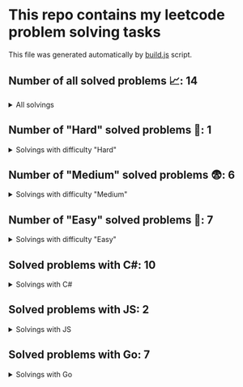 # This repo contains my leetcode problem solving tasks

This file was generated automatically by [build.js](https://github.com/Vad1mAlekseev/LeetCode/blob/main/scripts/build.js) script.

## Number of all solved problems 📈: 14

<details>
<summary>All solvings</summary>

| #     | Problem            | Difficulty | Solvings                |
|:-----:|:------------------:|:----------:|:-----------------------:|
|1|[Intersection Of Two Arrays](https://leetcode.com/problems/intersection-of-two-arrays)|Easy|[Go (100%)](https://github.com/Vad1mAlekseev/LeetCode/blob/main/solvings/easy/intersection-of-two-arrays.go)|
|2|[Palindrome Number](https://leetcode.com/problems/palindrome-number)|Easy|[C#](https://github.com/Vad1mAlekseev/LeetCode/blob/main/solvings/easy/palindrome-number.cs)|
|3|[Reverse Integer](https://leetcode.com/problems/reverse-integer)|Easy|[C#](https://github.com/Vad1mAlekseev/LeetCode/blob/main/solvings/easy/reverse-integer.cs)|
|4|[Running Sum Of 1d Array](https://leetcode.com/problems/running-sum-of-1d-array)|Easy|[C#](https://github.com/Vad1mAlekseev/LeetCode/blob/main/solvings/easy/running-sum-of-1d-array.cs), [JS](https://github.com/Vad1mAlekseev/LeetCode/blob/main/solvings/easy/running-sum-of-1d-array.js)|
|5|[Shuffle The Array](https://leetcode.com/problems/shuffle-the-array)|Easy|[JS](https://github.com/Vad1mAlekseev/LeetCode/blob/main/solvings/easy/shuffle-the-array.js)|
|6|[Two Sum](https://leetcode.com/problems/two-sum)|Easy|[C#](https://github.com/Vad1mAlekseev/LeetCode/blob/main/solvings/easy/two-sum.cs)|
|7|[Valid Parentheses](https://leetcode.com/problems/valid-parentheses)|Easy|[C#](https://github.com/Vad1mAlekseev/LeetCode/blob/main/solvings/easy/valid-parentheses.cs)|
|8|[Median Of Two Sorted Arrays](https://leetcode.com/problems/median-of-two-sorted-arrays)|Hard|[C#](https://github.com/Vad1mAlekseev/LeetCode/blob/main/solvings/hard/median-of-two-sorted-arrays.cs), [Go (98%)](https://github.com/Vad1mAlekseev/LeetCode/blob/main/solvings/hard/median-of-two-sorted-arrays.go)|
|9|[Add Two Numbers](https://leetcode.com/problems/add-two-numbers)|Medium|[C#](https://github.com/Vad1mAlekseev/LeetCode/blob/main/solvings/medium/add-two-numbers.cs), [Go](https://github.com/Vad1mAlekseev/LeetCode/blob/main/solvings/medium/add-two-numbers.go)|
|10|[Encode And Decode Tinyurl](https://leetcode.com/problems/encode-and-decode-tinyurl)|Medium|[C#](https://github.com/Vad1mAlekseev/LeetCode/blob/main/solvings/medium/encode-and-decode-tinyurl.cs), [Go (100%)](https://github.com/Vad1mAlekseev/LeetCode/blob/main/solvings/medium/encode-and-decode-tinyurl.go)|
|11|[Longest Substring Without Repeating Characters](https://leetcode.com/problems/longest-substring-without-repeating-characters)|Medium|[C#](https://github.com/Vad1mAlekseev/LeetCode/blob/main/solvings/medium/longest-substring-without-repeating-characters.cs), [Go (90%)](https://github.com/Vad1mAlekseev/LeetCode/blob/main/solvings/medium/longest-substring-without-repeating-characters.go)|
|12|[Queries On A Permutation With Key](https://leetcode.com/problems/queries-on-a-permutation-with-key)|Medium|[Go (100%)](https://github.com/Vad1mAlekseev/LeetCode/blob/main/solvings/medium/queries-on-a-permutation-with-key.go)|
|13|[Sort The Matrix Diagonally](https://leetcode.com/problems/sort-the-matrix-diagonally)|Medium|[Go](https://github.com/Vad1mAlekseev/LeetCode/blob/main/solvings/medium/sort-the-matrix-diagonally.go)|
|14|[String To Integer Atoi](https://leetcode.com/problems/string-to-integer-atoi)|Medium|[C# (99.91%)](https://github.com/Vad1mAlekseev/LeetCode/blob/main/solvings/medium/string-to-integer-atoi.cs)|

</details>


## Number of "Hard" solved problems 🤯: 1

<details>
<summary>Solvings with difficulty "Hard"</summary>

| #     | Problem            | Difficulty | Solvings                |
|:-----:|:------------------:|:----------:|:-----------------------:|
|1|[Median Of Two Sorted Arrays](https://leetcode.com/problems/median-of-two-sorted-arrays)|Hard|[C#](https://github.com/Vad1mAlekseev/LeetCode/blob/main/solvings/hard/median-of-two-sorted-arrays.cs), [Go (98%)](https://github.com/Vad1mAlekseev/LeetCode/blob/main/solvings/hard/median-of-two-sorted-arrays.go)|

</details>


## Number of "Medium" solved problems 😨: 6

<details>
<summary>Solvings with difficulty "Medium"</summary>

| #     | Problem            | Difficulty | Solvings                |
|:-----:|:------------------:|:----------:|:-----------------------:|
|1|[Add Two Numbers](https://leetcode.com/problems/add-two-numbers)|Medium|[C#](https://github.com/Vad1mAlekseev/LeetCode/blob/main/solvings/medium/add-two-numbers.cs), [Go](https://github.com/Vad1mAlekseev/LeetCode/blob/main/solvings/medium/add-two-numbers.go)|
|2|[Encode And Decode Tinyurl](https://leetcode.com/problems/encode-and-decode-tinyurl)|Medium|[C#](https://github.com/Vad1mAlekseev/LeetCode/blob/main/solvings/medium/encode-and-decode-tinyurl.cs), [Go (100%)](https://github.com/Vad1mAlekseev/LeetCode/blob/main/solvings/medium/encode-and-decode-tinyurl.go)|
|3|[Longest Substring Without Repeating Characters](https://leetcode.com/problems/longest-substring-without-repeating-characters)|Medium|[C#](https://github.com/Vad1mAlekseev/LeetCode/blob/main/solvings/medium/longest-substring-without-repeating-characters.cs), [Go (90%)](https://github.com/Vad1mAlekseev/LeetCode/blob/main/solvings/medium/longest-substring-without-repeating-characters.go)|
|4|[Queries On A Permutation With Key](https://leetcode.com/problems/queries-on-a-permutation-with-key)|Medium|[Go (100%)](https://github.com/Vad1mAlekseev/LeetCode/blob/main/solvings/medium/queries-on-a-permutation-with-key.go)|
|5|[Sort The Matrix Diagonally](https://leetcode.com/problems/sort-the-matrix-diagonally)|Medium|[Go](https://github.com/Vad1mAlekseev/LeetCode/blob/main/solvings/medium/sort-the-matrix-diagonally.go)|
|6|[String To Integer Atoi](https://leetcode.com/problems/string-to-integer-atoi)|Medium|[C# (99.91%)](https://github.com/Vad1mAlekseev/LeetCode/blob/main/solvings/medium/string-to-integer-atoi.cs)|

</details>


## Number of "Easy" solved problems 🥱: 7

<details>
<summary>Solvings with difficulty "Easy"</summary>

| #     | Problem            | Difficulty | Solvings                |
|:-----:|:------------------:|:----------:|:-----------------------:|
|1|[Intersection Of Two Arrays](https://leetcode.com/problems/intersection-of-two-arrays)|Easy|[Go (100%)](https://github.com/Vad1mAlekseev/LeetCode/blob/main/solvings/easy/intersection-of-two-arrays.go)|
|2|[Palindrome Number](https://leetcode.com/problems/palindrome-number)|Easy|[C#](https://github.com/Vad1mAlekseev/LeetCode/blob/main/solvings/easy/palindrome-number.cs)|
|3|[Reverse Integer](https://leetcode.com/problems/reverse-integer)|Easy|[C#](https://github.com/Vad1mAlekseev/LeetCode/blob/main/solvings/easy/reverse-integer.cs)|
|4|[Running Sum Of 1d Array](https://leetcode.com/problems/running-sum-of-1d-array)|Easy|[C#](https://github.com/Vad1mAlekseev/LeetCode/blob/main/solvings/easy/running-sum-of-1d-array.cs), [JS](https://github.com/Vad1mAlekseev/LeetCode/blob/main/solvings/easy/running-sum-of-1d-array.js)|
|5|[Shuffle The Array](https://leetcode.com/problems/shuffle-the-array)|Easy|[JS](https://github.com/Vad1mAlekseev/LeetCode/blob/main/solvings/easy/shuffle-the-array.js)|
|6|[Two Sum](https://leetcode.com/problems/two-sum)|Easy|[C#](https://github.com/Vad1mAlekseev/LeetCode/blob/main/solvings/easy/two-sum.cs)|
|7|[Valid Parentheses](https://leetcode.com/problems/valid-parentheses)|Easy|[C#](https://github.com/Vad1mAlekseev/LeetCode/blob/main/solvings/easy/valid-parentheses.cs)|

</details>


## Solved problems with C#: 10
  
<details>
<summary>Solvings with C#</summary>

| #     | Problem            | Difficulty | Solvings                |
|:-----:|:------------------:|:----------:|:-----------------------:|
|1|[Palindrome Number](https://leetcode.com/problems/palindrome-number)|Easy|[C#](https://github.com/Vad1mAlekseev/LeetCode/blob/main/solvings/easy/palindrome-number.cs)|
|2|[Reverse Integer](https://leetcode.com/problems/reverse-integer)|Easy|[C#](https://github.com/Vad1mAlekseev/LeetCode/blob/main/solvings/easy/reverse-integer.cs)|
|3|[Running Sum Of 1d Array](https://leetcode.com/problems/running-sum-of-1d-array)|Easy|[C#](https://github.com/Vad1mAlekseev/LeetCode/blob/main/solvings/easy/running-sum-of-1d-array.cs), [JS](https://github.com/Vad1mAlekseev/LeetCode/blob/main/solvings/easy/running-sum-of-1d-array.js)|
|4|[Two Sum](https://leetcode.com/problems/two-sum)|Easy|[C#](https://github.com/Vad1mAlekseev/LeetCode/blob/main/solvings/easy/two-sum.cs)|
|5|[Valid Parentheses](https://leetcode.com/problems/valid-parentheses)|Easy|[C#](https://github.com/Vad1mAlekseev/LeetCode/blob/main/solvings/easy/valid-parentheses.cs)|
|6|[Median Of Two Sorted Arrays](https://leetcode.com/problems/median-of-two-sorted-arrays)|Hard|[C#](https://github.com/Vad1mAlekseev/LeetCode/blob/main/solvings/hard/median-of-two-sorted-arrays.cs), [Go (98%)](https://github.com/Vad1mAlekseev/LeetCode/blob/main/solvings/hard/median-of-two-sorted-arrays.go)|
|7|[Add Two Numbers](https://leetcode.com/problems/add-two-numbers)|Medium|[C#](https://github.com/Vad1mAlekseev/LeetCode/blob/main/solvings/medium/add-two-numbers.cs), [Go](https://github.com/Vad1mAlekseev/LeetCode/blob/main/solvings/medium/add-two-numbers.go)|
|8|[Encode And Decode Tinyurl](https://leetcode.com/problems/encode-and-decode-tinyurl)|Medium|[C#](https://github.com/Vad1mAlekseev/LeetCode/blob/main/solvings/medium/encode-and-decode-tinyurl.cs), [Go (100%)](https://github.com/Vad1mAlekseev/LeetCode/blob/main/solvings/medium/encode-and-decode-tinyurl.go)|
|9|[Longest Substring Without Repeating Characters](https://leetcode.com/problems/longest-substring-without-repeating-characters)|Medium|[C#](https://github.com/Vad1mAlekseev/LeetCode/blob/main/solvings/medium/longest-substring-without-repeating-characters.cs), [Go (90%)](https://github.com/Vad1mAlekseev/LeetCode/blob/main/solvings/medium/longest-substring-without-repeating-characters.go)|
|10|[String To Integer Atoi](https://leetcode.com/problems/string-to-integer-atoi)|Medium|[C# (99.91%)](https://github.com/Vad1mAlekseev/LeetCode/blob/main/solvings/medium/string-to-integer-atoi.cs)|

</details>


## Solved problems with JS: 2
  
<details>
<summary>Solvings with JS</summary>

| #     | Problem            | Difficulty | Solvings                |
|:-----:|:------------------:|:----------:|:-----------------------:|
|1|[Running Sum Of 1d Array](https://leetcode.com/problems/running-sum-of-1d-array)|Easy|[C#](https://github.com/Vad1mAlekseev/LeetCode/blob/main/solvings/easy/running-sum-of-1d-array.cs), [JS](https://github.com/Vad1mAlekseev/LeetCode/blob/main/solvings/easy/running-sum-of-1d-array.js)|
|2|[Shuffle The Array](https://leetcode.com/problems/shuffle-the-array)|Easy|[JS](https://github.com/Vad1mAlekseev/LeetCode/blob/main/solvings/easy/shuffle-the-array.js)|

</details>


## Solved problems with Go: 7
  
<details>
<summary>Solvings with Go</summary>

| #     | Problem            | Difficulty | Solvings                |
|:-----:|:------------------:|:----------:|:-----------------------:|
|1|[Intersection Of Two Arrays](https://leetcode.com/problems/intersection-of-two-arrays)|Easy|[Go (100%)](https://github.com/Vad1mAlekseev/LeetCode/blob/main/solvings/easy/intersection-of-two-arrays.go)|
|2|[Median Of Two Sorted Arrays](https://leetcode.com/problems/median-of-two-sorted-arrays)|Hard|[C#](https://github.com/Vad1mAlekseev/LeetCode/blob/main/solvings/hard/median-of-two-sorted-arrays.cs), [Go (98%)](https://github.com/Vad1mAlekseev/LeetCode/blob/main/solvings/hard/median-of-two-sorted-arrays.go)|
|3|[Add Two Numbers](https://leetcode.com/problems/add-two-numbers)|Medium|[C#](https://github.com/Vad1mAlekseev/LeetCode/blob/main/solvings/medium/add-two-numbers.cs), [Go](https://github.com/Vad1mAlekseev/LeetCode/blob/main/solvings/medium/add-two-numbers.go)|
|4|[Encode And Decode Tinyurl](https://leetcode.com/problems/encode-and-decode-tinyurl)|Medium|[C#](https://github.com/Vad1mAlekseev/LeetCode/blob/main/solvings/medium/encode-and-decode-tinyurl.cs), [Go (100%)](https://github.com/Vad1mAlekseev/LeetCode/blob/main/solvings/medium/encode-and-decode-tinyurl.go)|
|5|[Longest Substring Without Repeating Characters](https://leetcode.com/problems/longest-substring-without-repeating-characters)|Medium|[C#](https://github.com/Vad1mAlekseev/LeetCode/blob/main/solvings/medium/longest-substring-without-repeating-characters.cs), [Go (90%)](https://github.com/Vad1mAlekseev/LeetCode/blob/main/solvings/medium/longest-substring-without-repeating-characters.go)|
|6|[Queries On A Permutation With Key](https://leetcode.com/problems/queries-on-a-permutation-with-key)|Medium|[Go (100%)](https://github.com/Vad1mAlekseev/LeetCode/blob/main/solvings/medium/queries-on-a-permutation-with-key.go)|
|7|[Sort The Matrix Diagonally](https://leetcode.com/problems/sort-the-matrix-diagonally)|Medium|[Go](https://github.com/Vad1mAlekseev/LeetCode/blob/main/solvings/medium/sort-the-matrix-diagonally.go)|

</details>

